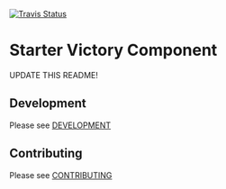 [![Travis Status][trav_img]][trav_site]

Starter Victory Component
=========================

UPDATE THIS README!

## Development

Please see [DEVELOPMENT](DEVELOPMENT.md)

## Contributing

Please see [CONTRIBUTING](CONTRIBUTING.md)

[trav_img]: https://api.travis-ci.org/boygirl/victory-examples.svg
[trav_site]: https://travis-ci.org/boygirl/victory-examples

